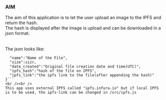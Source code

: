 ### AIM
The aim of this application is to let the user upload an image to the IPFS and return the hash.<br />
The hash is displayed after the image is upload and can be downloaded in a json format.<br />
<br /><br />
The json looks like:<br />
```{
  "name":"Name of the File",
  "size":sizr,
  "date_created":"Original file creation date and time(UTC)",
  "ipfs_hash":"hash of the file on IPFS",
  "ipfs_link":"the ipfs link to the file(after appending the hash)"
}```
<br /><br />
This app uses external IPFS called "ipfs.infura.io" but if local IPFS is to be used, the ipfs-link can be changed in /src/ipfs.js
